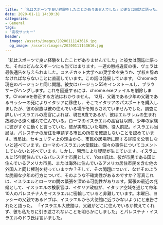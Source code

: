 ```yaml
---
title: "「私はスポーツで良い経験をしたことがありませんでした」と彼女は同誌に語った。"
date: 2020-01-11 14:39:38
categories:
- General
tags:
- "高校サッカー"
header:
  image: /assets/images/20200111143616.jpg
  og_image: /assets/images/20200111143616.jpg
---
```


「私はスポーツで良い経験をしたことがありませんでした」と彼女は同誌に語った。それはどんなスポーツにも当てはまります。一連の懲戒違反の後、ヴェラは最後通告を与えられました。コネチカット大学への奨学金を失うか、学校を辞めなければならないことに直面しています。この話は発展しています。 Chromeの現在のバージョンと同じ問題。彼女はバージョン55をインストールし、ブラウザーがハングします。これを回避するには、chrome.exeファイルを削除します。Chromeを修正する方法はわかりません。 12月、父親である少年の父親であるヨッシーの死によりイタリアに移住し、そこでイタリアのパスポートを購入しましたが、彼の家族は彼の住んでいる場所を知らされていませんでした。調査に詳しいイスラエルの高官によれば、現在8歳であるが、彼はエルサレムの生まれ故郷から遠く離れて住んでいる。ローマのイスラエルの高官は以前、少年の家族に彼がすぐに動くと言っていた。彼が実際にいた場所、役人前記。イスラエル当局は、パレスチナの居住を申請する市民の所在を確認しないことを認めています。当局は、セキュリティ上の理由から、市民の居場所に関する詳細を公表しないと述べています。ローマのイスラエル大使館は、個々の事件についてコメントしていないと述べています。しかし、開示により疑問が生じています。イスラエルに15年間住んでいるパレスチナ市民として、Yossi氏は、彼が市民である国に住んでいるアメリカ市民、または海外に住んでいるアメリカ居住市民を含む他の外国人と同じ権利を持っていますか？そして、その問題について、なぜそのような脆弱な少年の行方について、そのような不確実性があるのですか？写真これは、イスラエルとローマの間の緊張を深める可能性があります。緊張の最近の兆候として、イスラエルの検察官は、イタリア政府が、イタリア空域を通じて毎年10人のパレスチナ人をイスラエルに密輸していると非難しています。木曜日、ヨッシーの父親であるドブは、イスラエルから大使館に近づかないようにと忠告されたと語った。 「イスラエル大使館は、父親がどこに住んでいるか教えてくれず、彼も私たちに引き渡されないことを明らかにしました」とパレスチナ・イスラエルのドヴ氏は言いました。
